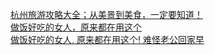   
[杭州旅游攻略大全；从美景到美食，一定要知道！](http://www.dianyue.me/archives/030/s4sdsxby7cbkyob8/)  
[做饭好吃的女人，原来都在用这个](http://www.dianyue.me/archives/762/rc61mo6x7sine8vl/)  
[做饭好吃的女人, 原来都在用这个! 难怪老公回家早](http://www.dianyue.me/archives/899/2hldwc7yxeayrtxg/)